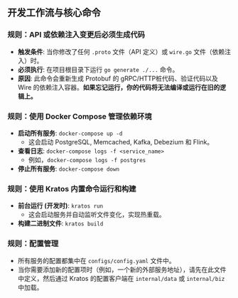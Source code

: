 ## 开发工作流与核心命令

### 规则：API 或依赖注入变更后必须生成代码

- **触发条件**: 当你修改了任何 `.proto` 文件（API 定义）或 `wire.go` 文件（依赖注入）时。
- **必须执行**: 在项目根目录下运行 `go generate ./...` 命令。
- **原因**: 此命令会重新生成 Protobuf 的 gRPC/HTTP桩代码、验证代码以及 Wire 的依赖注入容器。**如果忘记运行，你的代码将无法编译或运行在旧的逻辑上。**

### 规则：使用 Docker Compose 管理依赖环境

- **启动所有服务**: `docker-compose up -d`
  - 这会启动 PostgreSQL, Memcached, Kafka, Debezium 和 Flink。
- **查看日志**: `docker-compose logs -f <service_name>`
  - 例如，`docker-compose logs -f postgres`
- **停止所有服务**: `docker-compose down`

### 规则：使用 Kratos 内置命令运行和构建

- **前台运行 (开发时)**: `kratos run`
  - 这会启动服务并自动监听文件变化，实现热重载。
- **构建二进制文件**: `kratos build`

### 规则：配置管理

- 所有服务的配置都集中在 `configs/config.yaml` 文件中。
- 当你需要添加新的配置项时（例如，一个新的外部服务地址），请先在此文件中定义，然后通过 Kratos 的配置客户端在 `internal/data` 或 `internal/biz` 中加载。
